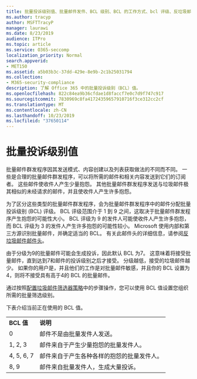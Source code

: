 ```yaml
---
title: 批量投诉级别值、批量邮件发件、BCL 级别、BCL 的工作方式、bcl 评级、反垃圾邮件、反垃圾邮件标头、批量邮件筛选、停止批量邮件
ms.author: tracyp
author: MSFTTracyP
manager: laurawi
ms.date: 8/23/2019
audience: ITPro
ms.topic: article
ms.service: O365-seccomp
localization_priority: Normal
search.appverid:
- MET150
ms.assetid: a5b03b3c-37dd-429e-8e9b-2c1b25031794
ms.collection:
- M365-security-compliance
description: 了解 Office 365 中的批量投诉级别（BCL）值。
ms.openlocfilehash: 822c84ea9b36cfdae1d8faccf7e0c7d9f747c917
ms.sourcegitcommit: 7830969c8fa41724359657910716f3ce312cc2cf
ms.translationtype: MT
ms.contentlocale: zh-CN
ms.lasthandoff: 10/23/2019
ms.locfileid: "37650114"
---
```

# <a name="bulk-complaint-level-values"></a>批量投诉级别值

批量邮件群发程序因其发送模式、内容创建以及列表获取做法的不同而不同。 一些是合理的批量邮件群发程序，可以将所需的邮件和相关内容发送到它们的订阅者。 这些邮件使收件人产生少量抱怨。 其他批量邮件群发程序发送与垃圾邮件极其相似的未经请求的邮件，并且使收件人产生许多抱怨。

为了区分这些类型的批量邮件群发程序，会为批量邮件群发程序中的邮件分配批量投诉级别 (BCL) 评级。 BCL 评级范围介于 1 到 9 之间，这取决于批量邮件群发程序产生抱怨的可能性大小。 BCL 评级为 9 的发件人可能使收件人产生许多抱怨，而 BCL 评级为 3 的发件人产生许多抱怨的可能性较小。 Microsoft 使用内部和第三方源识别批量邮件，并确定适当的 BCL。 有关此邮件头的详细信息，请参阅[反垃圾邮件邮件头](anti-spam-message-headers.md)。

由于分级为9的批量邮件可能会生成投诉，因此默认 BCL 为7。 这意味着将接受批量邮件，直到达到7和邮件的投诉级别之后才接受。 分级越低，接受的垃圾邮件越少。 如果你的用户是，并且他们的工作是对批量邮件敏感，并且你的 BCL 设置为4，则将不接受具有高于4的 BCL 的批量邮件。

通过按照[配置垃圾邮件筛选器策略](configure-your-spam-filter-policies.md)中的步骤操作，您可以使用 BCL 值设置您组织所需的批量筛选级别。

下表介绍当前正在使用的 BCL 值。

|||
|:-----|:-----|
|**BCL 值**|**说明**|
|0|邮件不是由批量发件人发送。|
|1, 2, 3|邮件来自于产生少量抱怨的批量发件人。|
|4, 5, 6, 7|邮件来自于产生各种各样的抱怨的批量发件人。|
|8, 9|邮件来自批量发件人，生成大量投诉。|
